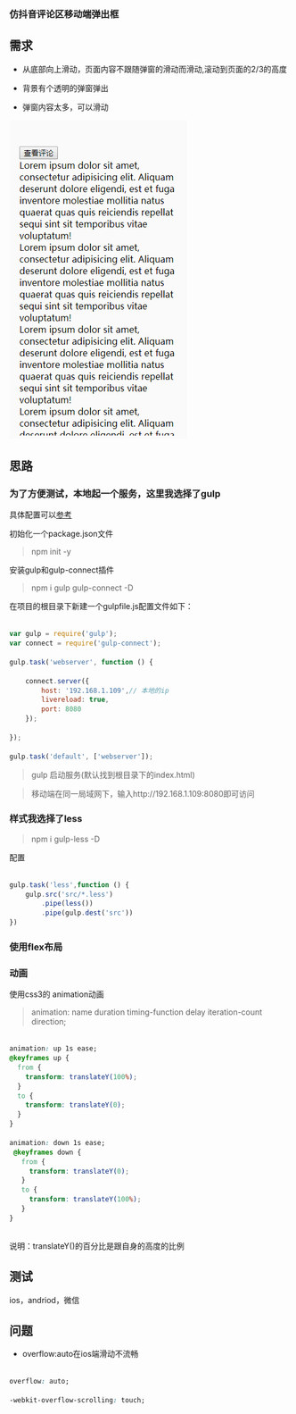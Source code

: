 ### 仿抖音评论区移动端弹出框

## 需求

* 从底部向上滑动，页面内容不跟随弹窗的滑动而滑动,滚动到页面的2/3的高度

* 背景有个透明的弹窗弹出

* 弹窗内容太多，可以滑动

![效果图](src/imgs/result.gif)

## 思路

### 为了方便测试，本地起一个服务，这里我选择了gulp

具体配置可以[参考](https://github.com/AveVlad/gulp-connect)

初始化一个package.json文件

> npm init -y 

安装gulp和gulp-connect插件

> npm i gulp gulp-connect -D

在项目的根目录下新建一个gulpfile.js配置文件如下：

``` javascript

var gulp = require('gulp');
var connect = require('gulp-connect');

gulp.task('webserver', function () {

    connect.server({
        host: '192.168.1.109',// 本地的ip
        livereload: true,
        port: 8080
    });

});

gulp.task('default', ['webserver']);

```

> gulp 启动服务(默认找到根目录下的index.html)

> 移动端在同一局域网下，输入http://192.168.1.109:8080即可访问

### 样式我选择了less

> npm i gulp-less -D

配置

``` javascript

gulp.task('less',function () {
    gulp.src('src/*.less')
        .pipe(less())
        .pipe(gulp.dest('src'))
})

```


### 使用flex布局

### 动画

使用css3的 animation动画

> animation: name duration timing-function delay iteration-count direction;

``` css

animation: up 1s ease;
@keyframes up {
  from {
    transform: translateY(100%);
  }
  to {
    transform: translateY(0);
  }
}
    
animation: down 1s ease;
 @keyframes down {
   from {
     transform: translateY(0);
   }
   to {
     transform: translateY(100%);
   }
}  
 
```

说明：translateY()的百分比是跟自身的高度的比例




## 测试

ios，andriod，微信

## 问题

* overflow:auto在ios端滑动不流畅

``` css

overflow: auto;

-webkit-overflow-scrolling: touch;

```


